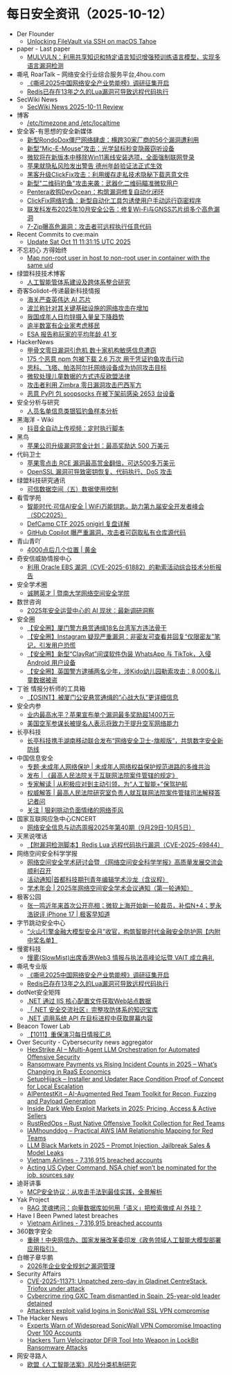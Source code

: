 # 每日安全资讯（2025-10-12）

- Der Flounder
  - [Unlocking FileVault via SSH on macOS Tahoe](https://derflounder.wordpress.com/2025/10/11/unlocking-filevault-via-ssh-on-macos-tahoe/)
- paper - Last paper
  - [MULVULN：利用共享知识和特定语言知识增强预训练语言模型，实现多语言漏洞检测](https://paper.seebug.org/3396/)
- 嘶吼 RoarTalk – 网络安全行业综合服务平台,4hou.com
  - [《嘶吼2025中国网络安全产业势能榜》调研征集开启](https://www.4hou.com/posts/yz3V)
  - [Redis已存在13年之久的Lua漏洞可导致远程代码执行](https://www.4hou.com/posts/rp3w)
- SecWiki News
  - [SecWiki News 2025-10-11 Review](http://www.sec-wiki.com/?2025-10-11)
- 博客
  - [/etc/timezone and /etc/localtime](https://dyrnq.com/etc-timezone-and-etc-localtime/)
- 安全客-有思想的安全新媒体
  - [新型RondoDox僵尸网络肆虐：横跨30家厂商的56个漏洞遭利用](https://www.anquanke.com/post/id/312473)
  - [新型“Mic-E-Mouse”攻击：光学鼠标秒变隐蔽窃听设备](https://www.anquanke.com/post/id/312479)
  - [微软将在新版本中移除Win11离线安装选项，全面强制联网登录](https://www.anquanke.com/post/id/312487)
  - [苹果就隐私风险发出警告 德州年龄验证法正式生效](https://www.anquanke.com/post/id/312492)
  - [黑客升级ClickFix攻击：利用缓存走私技术隐秘下载恶意文件](https://www.anquanke.com/post/id/312497)
  - [新型"二维码钓鱼"攻击来袭：武器化二维码瞄准微软用户](https://www.anquanke.com/post/id/312502)
  - [Pentera收购DevOcean：构筑漏洞修复自动化闭环](https://www.anquanke.com/post/id/312509)
  - [ClickFix网络钓鱼：新型自动化工具包诱使用户手动运行窃密程序](https://www.anquanke.com/post/id/312513)
  - [联发科发布2025年10月安全公告：修复Wi-Fi与GNSS芯片组多个高危漏洞](https://www.anquanke.com/post/id/312520)
  - [7-Zip曝高危漏洞：攻击者可远程执行任意代码](https://www.anquanke.com/post/id/312524)
- Recent Commits to cve:main
  - [Update Sat Oct 11 11:31:15 UTC 2025](https://github.com/trickest/cve/commit/e2161eb73fa6e71d6929dccc70f3331d9d63dc03)
- 不忘初心 方得始终
  - [Map non-root user in host to non-root user in container with the same uid](http://terenceli.github.io/%E6%8A%80%E6%9C%AF/2025/10/11/identity-usermap)
- 绿盟科技技术博客
  - [人工智能管体系建设及跨体系整合研究](https://blog.nsfocus.net/ai-5/)
- 奇客Solidot–传递最新科技情报
  - [海关严查英伟达 AI 芯片](https://www.solidot.org/story?sid=82520)
  - [波兰称针对其关键基础设施的网络攻击在增加](https://www.solidot.org/story?sid=82519)
  - [我国成年人日均锌摄入量呈下降趋势](https://www.solidot.org/story?sid=82518)
  - [逾半数富有企业家考虑移民](https://www.solidot.org/story?sid=82517)
  - [ESA 报告称玩家的平均年龄 41 岁](https://www.solidot.org/story?sid=82516)
- HackerNews
  - [甲骨文零日漏洞引危机 数十家机构敏感信息遭窃](https://hackernews.cc/archives/61061)
  - [175 个恶意 npm 包被下载 2.6 万次 用于凭证钓鱼攻击行动](https://hackernews.cc/archives/61054)
  - [思科、飞塔、帕洛阿尔托网络设备成为协同攻击目标](https://hackernews.cc/archives/61050)
  - [微软处理儿童数据的方式违反欧盟法律](https://hackernews.cc/archives/61048)
  - [攻击者利用 Zimbra 零日漏洞攻击巴西军方](https://hackernews.cc/archives/61045)
  - [恶意 PyPI 包 soopsocks 在被下架前感染 2653 台设备](https://hackernews.cc/archives/61043)
- 安全分析与研究
  - [人员名单信息类银狐钓鱼样本分析](https://mp.weixin.qq.com/s?__biz=MzA4ODEyODA3MQ==&mid=2247493674&idx=1&sn=1d77e207ffa0f88ebfd14fa1394a1ead)
- 黑海洋 - Wiki
  - [抖音全自动上传视频：定时执行脚本](https://blog.upx8.com/4877)
- 黑鸟
  - [苹果公司升级漏洞赏金计划：最高奖励达 500 万美元](https://mp.weixin.qq.com/s?__biz=MzAxOTM1MDQ1NA==&mid=2451182969&idx=1&sn=fa38934731a92e285cca7c02c4be8bf3)
- 代码卫士
  - [苹果零点击 RCE 漏洞最高赏金翻倍，可达500多万美元](https://mp.weixin.qq.com/s?__biz=MzI2NTg4OTc5Nw==&mid=2247524150&idx=1&sn=d8a315269ae56b881c337f89557f8304)
  - [OpenSSL 漏洞可导致密钥恢复、代码执行、DoS 攻击](https://mp.weixin.qq.com/s?__biz=MzI2NTg4OTc5Nw==&mid=2247524150&idx=2&sn=340e39d88a6552181d0f4433ab94ef67)
- 绿盟科技研究通讯
  - [可信数据空间（五）数据使用控制](https://mp.weixin.qq.com/s?__biz=MzIyODYzNTU2OA==&mid=2247499123&idx=1&sn=d413dfeb4aa8366f673048742c3aa378)
- 看雪学苑
  - [智能时代·可信AI安全 | WiFi万能钥匙，助力第九届安全开发者峰会（SDC2025）](https://mp.weixin.qq.com/s?__biz=MjM5NTc2MDYxMw==&mid=2458601701&idx=1&sn=7511a088058bf2ff58c677e0e5e5f7e7)
  - [DefCamp CTF 2025 onigirl 复盘详解](https://mp.weixin.qq.com/s?__biz=MjM5NTc2MDYxMw==&mid=2458601701&idx=2&sn=3fba161d9ba57447d17d2d50128db3e7)
  - [GitHub Copilot 曝严重漏洞，攻击者可窃取私有仓库源代码](https://mp.weixin.qq.com/s?__biz=MjM5NTc2MDYxMw==&mid=2458601701&idx=3&sn=ea899df2ca76b7e80de827c947f156b4)
- 青山青吖
  - [4000点后几个位置 | 黄金](https://mp.weixin.qq.com/s?__biz=MzI5NzAzMDg0NA==&mid=2650698492&idx=1&sn=95c3bb8498385e6134620befb77b9a62)
- 奇安信威胁情报中心
  - [利用 Oracle EBS 漏洞（CVE-2025-61882）的勒索活动综合技术分析报告](https://mp.weixin.qq.com/s?__biz=MzI2MDc2MDA4OA==&mid=2247516258&idx=1&sn=35067a93c015611f3492b7f989480289)
- 安全学术圈
  - [诚聘英才 | 暨南大学网络空间安全学院](https://mp.weixin.qq.com/s?__biz=MzU5MTM5MTQ2MA==&mid=2247493919&idx=1&sn=f572fe0ef2798ae30b45e371a15aa0c5)
- 数世咨询
  - [2025年安全运营中心的 AI 现状：最新调研洞察](https://mp.weixin.qq.com/s?__biz=MzkxNzA3MTgyNg==&mid=2247540473&idx=1&sn=d2c6cc2313c0dc35256b8a23d8f0101c)
- 安全圈
  - [【安全圈】厦门警方悬赏通缉18名台湾军方违法骨干](https://mp.weixin.qq.com/s?__biz=MzIzMzE4NDU1OQ==&mid=2652072164&idx=1&sn=69a7cd390c152cc8c48161ce5fff02b3)
  - [【安全圈】Instagram 疑现严重漏洞：非密友可查看并回复“仅限密友”笔记，引发用户恐慌](https://mp.weixin.qq.com/s?__biz=MzIzMzE4NDU1OQ==&mid=2652072164&idx=2&sn=6501a94b6a260073aaaaeca36576e97d)
  - [【安全圈】新型“ClayRat”间谍软件伪装 WhatsApp 与 TikTok，入侵 Android 用户设备](https://mp.weixin.qq.com/s?__biz=MzIzMzE4NDU1OQ==&mid=2652072164&idx=3&sn=a02ac24a8fdfc0fe987b89e31b0a0d64)
  - [【安全圈】英国警方逮捕两名少年，涉Kido幼儿园勒索攻击：8,000名儿童数据被盗](https://mp.weixin.qq.com/s?__biz=MzIzMzE4NDU1OQ==&mid=2652072164&idx=4&sn=9cc6d211f1ee5cb51022e2f57fd01e76)
- 丁爸 情报分析师的工具箱
  - [【OSINT】被厦门公安悬赏通缉的“心战大队”更详细信息](https://mp.weixin.qq.com/s?__biz=MzI2MTE0NTE3Mw==&mid=2651152451&idx=1&sn=017b5a3ee78dd477dabb77b510715092)
- 安全内参
  - [业内最高水平？苹果宣布单个漏洞最多奖励超1400万元](https://mp.weixin.qq.com/s?__biz=MzI4NDY2MDMwMw==&mid=2247515071&idx=1&sn=313b92caa69fc31f09fcd6e31c75b743)
  - [美国空军参谋长被提名人表示将致力于提升空军网络能力](https://mp.weixin.qq.com/s?__biz=MzI4NDY2MDMwMw==&mid=2247515071&idx=2&sn=0042b66b8dd36baa857d5863839fae22)
- 长亭科技
  - [长亭科技携手湖南移动联合发布“网络安全卫士-旗舰版”，共筑数字安全新防线](https://mp.weixin.qq.com/s?__biz=MzIwNDA2NDk5OQ==&mid=2651389765&idx=1&sn=4989866f894c634c64ea05d4b9a98c0e)
- 中国信息安全
  - [专题·未成年人网络保护 | 未成年人网络权益保护规范进路的多维共治](https://mp.weixin.qq.com/s?__biz=MzA5MzE5MDAzOA==&mid=2664250846&idx=1&sn=eb1761faafc757aba46afdf6959ab3f2)
  - [发布 | 《最高人民法院关于互联网法院案件管辖的规定》](https://mp.weixin.qq.com/s?__biz=MzA5MzE5MDAzOA==&mid=2664250846&idx=2&sn=78b89cbdc7339ff3c3e677f74568b875)
  - [专家解读 | 从积极应对到主动引领，为“人工智能+”保驾护航](https://mp.weixin.qq.com/s?__biz=MzA5MzE5MDAzOA==&mid=2664250846&idx=3&sn=0dd055e3dfa3cb7cbbe5873ce5db7853)
  - [权威解答 | 最高人民法院研究室负责人就互联网法院案件管辖司法解释答记者问](https://mp.weixin.qq.com/s?__biz=MzA5MzE5MDAzOA==&mid=2664250846&idx=4&sn=15f43662941cfae8b4f207c59a2cfc25)
  - [关注 | 狠刹挑动负面情绪的网络歪风](https://mp.weixin.qq.com/s?__biz=MzA5MzE5MDAzOA==&mid=2664250846&idx=5&sn=26593d90b05c1acb49a56bd21030c1b2)
- 国家互联网应急中心CNCERT
  - [网络安全信息与动态周报2025年第40期（9月29日-10月5日）](https://mp.weixin.qq.com/s?__biz=MzIwNDk0MDgxMw==&mid=2247500709&idx=1&sn=43d0ce9b03c464996bb7e06a15e39bc6)
- 天黑说嘿话
  - [【附漏洞检测脚本】Redis Lua 远程代码执行漏洞（CVE-2025-49844）](https://mp.weixin.qq.com/s?__biz=MzI5NTQ5MTAzMA==&mid=2247484689&idx=1&sn=073545cac3560faab67fd404335ce5c7)
- 网络空间安全科学学报
  - [网络空间安全学术研讨会暨 《网络空间安全科学学报》高质量发展交流会顺利召开](https://mp.weixin.qq.com/s?__biz=MzI0NjU2NDMwNQ==&mid=2247506005&idx=1&sn=76f3399b0999a8e3dd1529dd073fd3f8)
  - [活动通知|首都科技期刊青年编辑学术沙龙（含议程）](https://mp.weixin.qq.com/s?__biz=MzI0NjU2NDMwNQ==&mid=2247506005&idx=2&sn=4dec4ddc30a44e626014b5af6b4e11b6)
  - [学术年会 | 2025年网络空间安全学术会议通知（第一轮通知）](https://mp.weixin.qq.com/s?__biz=MzI0NjU2NDMwNQ==&mid=2247506005&idx=3&sn=a644cefa1274c622e204c1d25daa0850)
- 极客公园
  - [张一鸣近年来首次公开亮相；微软上海开始新一轮裁员，补偿N+4；罗永浩锐评 iPhone 17 | 极客早知道](https://mp.weixin.qq.com/s?__biz=MTMwNDMwODQ0MQ==&mid=2653088193&idx=1&sn=f84b26fb001f51c2c3f6ea783494bac1)
- 字节跳动安全中心
  - [“火山引擎金融大模型安全月”收官，构筑智能时代金融安全防护网【内附中奖名单】](https://mp.weixin.qq.com/s?__biz=MzUzMzcyMDYzMw==&mid=2247495672&idx=1&sn=bbdf7610ddaacffa1c8cc7916b5a8ac4)
- 慢雾科技
  - [慢雾(SlowMist)出席香港Web3 情报与执法高峰论坛暨 VAIT 成立典礼](https://mp.weixin.qq.com/s?__biz=MzU4ODQ3NTM2OA==&mid=2247503483&idx=1&sn=daa85dca30e89b1094411a63389e35b9)
- 嘶吼专业版
  - [《嘶吼2025中国网络安全产业势能榜》调研征集开启](https://mp.weixin.qq.com/s?__biz=MzI0MDY1MDU4MQ==&mid=2247584849&idx=1&sn=6fdd22c3cd840fe61b39531184b656fc)
  - [Redis已存在13年之久的Lua漏洞可导致远程代码执行](https://mp.weixin.qq.com/s?__biz=MzI0MDY1MDU4MQ==&mid=2247584849&idx=2&sn=8a392560240f1b87628f698877581c97)
- dotNet安全矩阵
  - [.NET 通过 IIS 核心配置文件获取Web站点数据](https://mp.weixin.qq.com/s?__biz=MzUyOTc3NTQ5MA==&mid=2247500790&idx=1&sn=113fc5d089347492d2cd21cb4ef0745c)
  - [「.NET 安全交流社区」完整攻防体系的知识宝库](https://mp.weixin.qq.com/s?__biz=MzUyOTc3NTQ5MA==&mid=2247500790&idx=2&sn=453a699ac46374f073eb91c385dc6252)
  - [.NET 调用系统 API 在目标进程中获取屏幕内容](https://mp.weixin.qq.com/s?__biz=MzUyOTc3NTQ5MA==&mid=2247500790&idx=3&sn=e80871e9b2b3a13f3605eb2ee85e4317)
- Beacon Tower Lab
  - [【1011】重保演习每日情报汇总](https://mp.weixin.qq.com/s?__biz=MzkyNzcxNTczNA==&mid=2247487836&idx=1&sn=5b5c050ef27e21991b335781a69bf8ed)
- Over Security - Cybersecurity news aggregator
  - [HexStrike AI – Multi-Agent LLM Orchestration for Automated Offensive Security](https://www.darknet.org.uk/2025/09/hexstrike-ai-multi-agent-llm-orchestration-for-automated-offensive-security/)
  - [Ransomware Payments vs Rising Incident Counts in 2025 – What’s Changing in RaaS Economics](https://www.darknet.org.uk/2025/09/ransomware-payments-vs-rising-incident-counts-in-2025-whats-changing-in-raas-economics/)
  - [SetupHijack – Installer and Updater Race Condition Proof of Concept for Local Escalation](https://www.darknet.org.uk/2025/09/setuphijack-installer-and-updater-race-condition-proof-of-concept-for-local-escalation/)
  - [AIPentestKit – AI-Augmented Red Team Toolkit for Recon, Fuzzing and Payload Generation](https://www.darknet.org.uk/2025/09/aipentestkit-ai-augmented-red-team-toolkit-for-recon-fuzzing-and-payload-generation/)
  - [Inside Dark Web Exploit Markets in 2025: Pricing, Access & Active Sellers](https://www.darknet.org.uk/2025/10/inside-dark-web-exploit-markets-in-2025-pricing-access-active-sellers/)
  - [RustRedOps – Rust Native Offensive Toolkit Collection for Red Teams](https://www.darknet.org.uk/2025/10/rustredops-rust-native-offensive-toolkit-collection-for-red-teams/)
  - [IAMhounddog – Practical AWS IAM Relationship Mapping for Red Teams](https://www.darknet.org.uk/2025/10/iamhounddog-practical-aws-iam-relationship-mapping-for-red-teams/)
  - [LLM Black Markets in 2025 – Prompt Injection, Jailbreak Sales & Model Leaks](https://www.darknet.org.uk/2025/10/llm-black-markets-in-2025-prompt-injection-jailbreak-sales-model-leaks/)
  - [Vietnam Airlines - 7,316,915 breached accounts](https://haveibeenpwned.com/Breach/VietnamAirlines)
  - [Acting US Cyber Command, NSA chief won’t be nominated for the job, sources say](https://therecord.media/william-hartman-not-nominee-nsa-cyber-command)
- 迪哥讲事
  - [MCP安全协议：从攻击手法到最佳实践，全景解析](https://mp.weixin.qq.com/s?__biz=MzIzMTIzNTM0MA==&mid=2247498399&idx=1&sn=5496b15f4b36d2e782b1f69878884e24)
- Yak Project
  - [RAG 灵魂拷问：向量数据库如何用「语义」把检索做成 AI 外挂？](https://mp.weixin.qq.com/s?__biz=Mzk0MTM4NzIxMQ==&mid=2247528737&idx=1&sn=7ff28c2b68c7c22aa2c8135d99983444)
- Have I Been Pwned latest breaches
  - [Vietnam Airlines - 7,316,915 breached accounts](https://haveibeenpwned.com/Breach/VietnamAirlines)
- 360数字安全
  - [重磅！中央网信办、国家发展改革委印发《政务领域人工智能大模型部署应用指引》](https://mp.weixin.qq.com/s?__biz=MzA4MTg0MDQ4Nw==&mid=2247582354&idx=1&sn=0e9b2c6eb5cbc824a8a20521ece8330e)
- 白帽子章华鹏
  - [2026年企业安全规划之漏洞管理](https://mp.weixin.qq.com/s?__biz=MzIyOTAxOTYwMw==&mid=2650237875&idx=1&sn=a1756b1fc0d03d91a8ff9e469e79411a)
- Security Affairs
  - [CVE-2025-11371: Unpatched zero-day in Gladinet CentreStack, Triofox under attack](https://securityaffairs.com/183259/hacking/cve-2025-11371-unpatched-zero-day-in-gladinet-centrestack-triofox-under-attack.html)
  - [Cybercrime ring GXC Team dismantled in Spain, 25-year-old leader detained](https://securityaffairs.com/183252/uncategorized/cybercrime-ring-gxc-team-dismantled-in-spain-25-year-old-leader-detained.html)
  - [Attackers exploit valid logins in SonicWall SSL VPN compromise](https://securityaffairs.com/183245/hacking/attackers-exploit-valid-logins-in-sonicwall-ssl-vpn-compromise.html)
- The Hacker News
  - [Experts Warn of Widespread SonicWall VPN Compromise Impacting Over 100 Accounts](https://thehackernews.com/2025/10/experts-warn-of-widespread-sonicwall.html)
  - [Hackers Turn Velociraptor DFIR Tool Into Weapon in LockBit Ransomware Attacks](https://thehackernews.com/2025/10/hackers-turn-velociraptor-dfir-tool.html)
- 网安寻路人
  - [欧盟《人工智能法案》风险分类机制研究](https://mp.weixin.qq.com/s?__biz=MzIxODM0NDU4MQ==&mid=2247507892&idx=1&sn=65b92afcdcb096c857e0803e7c2fbdf7)
